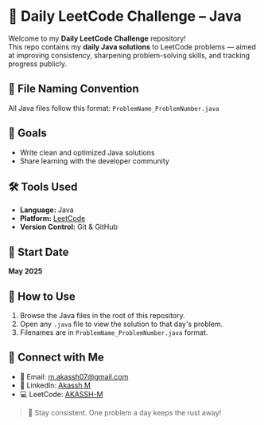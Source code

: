 # 🧠 Daily LeetCode Challenge – Java

Welcome to my **Daily LeetCode Challenge** repository!  
This repo contains my **daily Java solutions** to LeetCode problems — aimed at improving consistency, sharpening problem-solving skills, and tracking progress publicly.

## 📁 File Naming Convention

All Java files follow this format:
`ProblemName_ProblemNumber.java`


## 🎯 Goals

- Write clean and optimized Java solutions
- Share learning with the developer community

## 🛠️ Tools Used

- **Language:** Java  
- **Platform:** [LeetCode](https://leetcode.com/)  
- **Version Control:** Git & GitHub

## 📅 Start Date

**May 2025**

## 📌 How to Use

1. Browse the Java files in the root of this repository.
2. Open any `.java` file to view the solution to that day's problem.
3. Filenames are in `ProblemName_ProblemNumber.java` format.

## 🤝 Connect with Me

- 📧 Email: m.akassh07@gmail.com  
- 💼 LinkedIn: [Akassh M](https://www.linkedin.com/in/akassh-m/)  
- 💻 LeetCode: [AKASSH-M](https://leetcode.com/AKASSH-M/)

> 🚀 Stay consistent. One problem a day keeps the rust away!
